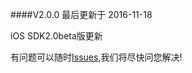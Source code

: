 
####V2.0.0 最后更新于 2016-11-18

iOS SDK2.0beta版更新

有问题可以随时[Issues](https://github.com/KF5/KF5SDK-iOS2.0/issues/new),我们将尽快问您解决!

